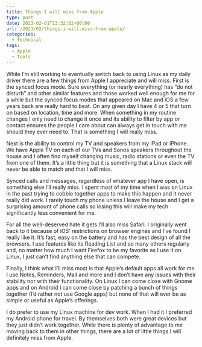 ```yaml
---
title: Things I will miss from Apple
type: post
date: 2023-02-01T13:32:02+00:00
url: /2023/02/things-i-will-miss-from-apple/
categories:
  - Technical
tags:
  - Apple
  - Tools
---
```


While I’m still working to eventually switch back to using Linux as my daily driver there are a few things from Apple I appreciate and will miss.
First is the synced focus mode. Sure everything (or nearly everything) has “do not disturb” and other similar features and those worked well enough for me for a while but the synced focus modes that appeared on Mac and iOS a few years back are really hard to beat. On any given day I have 4 or 5 that turn on based on location, time and more. When something in my routine changes I only need to change it once and its ability to filter by app or contact ensures the people I care about can always get in touch with me should they ever need to. That is something I will really miss.

Next is the ability to control my TV and speakers from my iPad or iPhone. We have Apple TV on each of our TVs and Sonos speakers throughout the house and I often find myself changing music, radio stations or even the TV from one of them. It’s a little thing but it is something that a Linux stack will never be able to match and that I will miss.

Synced calls and messages, regardless of whatever app I have open, is something else I’ll really miss. I spent most of my time when I was on Linux in the past trying to cobble together apps to make this happen and it never really did work. I rarely touch my phone unless I leave the house and I get a surprising amount of phone calls so losing this will make my tech significantly less convenient for me.

For all the well-deserved hate it gets I’ll also miss Safari. I originally went back to it because of iOS’ restrictions on browser engines and I’ve found I really like it. It’s fast, easy on the battery and has the best design of all the browsers. I use features like its Reading List and so many others regularly and, no matter how much I want Firefox to be my favorite as I use it on Linux, I just can’t find anything else that can compete.

Finally, I think what I’ll miss most is that Apple’s default apps all work for me. I use Notes, Reminders, Mail and more and I don’t have any issues with their stability nor with their functionality. On Linux I can come close with Gnome apps and on Android I can come close by patching a bunch of things together (I’d rather not use Google apps) but none of that will ever be as simple or useful as Apple’s offerings.

I do prefer to use my Linux machine for dev work. When I had it I preferred my Android phone for travel. By themselves both were great devices but they just didn’t work together. While there is plenty of advantage to me moving back to them in other things, there are a lot of little things I will definitely miss from Apple.